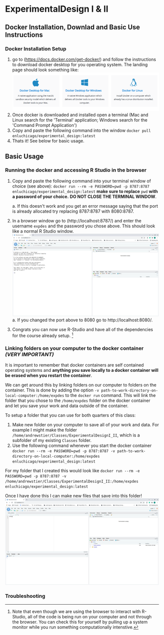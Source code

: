 # ExperimentalDesign I & II
## Docker Installation, Downlad and Basic Use Instructions

### Docker Installation Setup

1. go to (https://docs.docker.com/get-docker/) and follow the instructions to download docker desktop for you operating system. The landing page should look something like: ![](https://github.com/enlberman/ExperimentalDesign/blob/main/docker%20options.png)
2. Once docker is downloaded and installed open a terminal (Mac and Linux search for the 'Terminal' application; Windows search for the 'Command Prompt Application')
3. Copy and paste the following command into the window `docker pull enluchicago/experimental_design:latest`
4. Thats it! See below for basic usage.


## Basic Usage

### Running the docker and accessing R Studio in the browser

1. Copy and paste the following command into your terminal window of choice (see above): `docker run --rm -e PASSWORD=pwd -p 8787:8787 enluchicago/experimental_design:latest` **make sure to replace** `pwd` **with a password of your choice.** **DO NOT CLOSE THE TERMINAL WINDOW**.

    a. If this doesn't work and you get an error message saying that the port is already allocated try replacing 8787:8787 with 8080:8787.
3. In a browser window go to (http://localhost:8787/) and enter the username `expdes` and the password you chose above. This should look like a normal R Studio window. ![](https://github.com/enlberman/ExperimentalDesign/blob/main/r%20studio.png)
    a. If you changed the port above to 8080 go to http://localhost:8080/.
5. Congrats you can now use R-Studio and have all of the dependencies for the course already setup. [^1]

[^1]: Note that even though we are using the browser to interact with R-Studio, all of the code is being run on your computer and not through the browser. You can check this for yourself by pulling up a system monitor while you run something computationally intenstive. 


### Linking folders on your computer to the docker container *(VERY IMPORTANT)*

It is important to remember that docker containers are self contained operating systems and **anything you save locally to a docker container will be erased when you restart the container**. 

We can get around this by linking folders on our computer to folders on the container. This is done by adding the option `-v path-to-work-directory-on-local-computer:/home/expdes` to the `docker run` command. This will link the folder that you chose to the `/home/expdes` folder on the docker container and let you save your work and data outside of the container.

To setup a folder that you can use for both quarters of this class:

1. Make new folder on your computer to save all of your work and data. For example I might make the folder `/home/andrewstier/Classes/ExperimentalDesignI_II`, which is a subfolder of my existing `Classes` folder. 
2. Use the following command whenever you start the docker container `docker run --rm -e PASSWORD=pwd -p 8787:8787 -v path-to-work-directory-on-local-computer:/home/expdes enluchicago/experimental_design:latest`

For my folder that I created this would look like `docker run --rm -e PASSWORD=pwd -p 8787:8787 -v /home/andrewstier/Classes/ExperimentalDesignI_II:/home/expdes enluchicago/experimental_design:latest`

Once I have done this I can make new files that save into this folder! ![](https://github.com/enlberman/ExperimentalDesign/blob/main/hello.png)

### Troubleshooting
